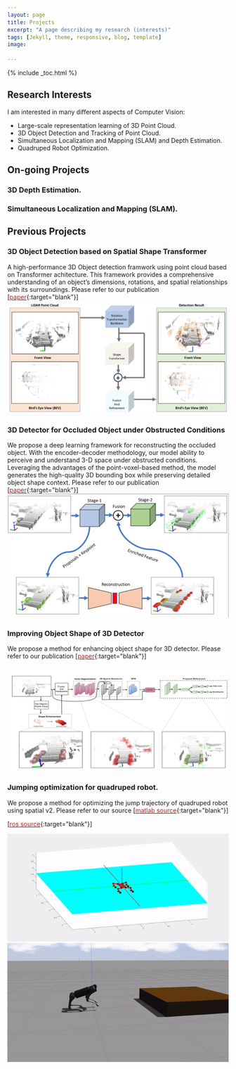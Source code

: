 ```yaml
---
layout: page
title: Projects
excerpt: "A page describing my research (interests)"
tags: [Jekyll, theme, responsive, blog, template]
image:

---
```


{% include _toc.html %}

<style>
   #columns {
        float: left;
   }

   #columns .half {
       width: 50%;
   }

   #columns .third {
       width: 33%;
   }
</style>

## Research Interests

I am interested in many different aspects of Computer Vision:

- Large-scale representation learning of 3D Point Cloud.
- 3D Object Detection and Tracking of Point Cloud.
- Simultaneous Localization and Mapping (SLAM) and Depth Estimation.
- Quadruped Robot Optimization.


## On-going Projects

### 3D Depth Estimation.
### Simultaneous Localization and Mapping (SLAM).

## Previous Projects

### 3D Object Detection based on Spatial Shape Transformer
A high-performance 3D Object detection framwork using point cloud based on Transformer achitecture. This framework provides a comprehensive understanding of an object’s dimensions, rotations, and spatial relationships with its surroundings. Please refer to our publication
\[[<font color="brown">paper</font>](https://ieeexplore.ieee.org/abstract/document/10399338/){:target="blank"}\]
![](../images/TSSTDET_abstract.png)

### 3D Detector for Occluded Object under Obstructed Conditions
We propose a deep learning framework for reconstructing the occluded object. With the encoder-decoder methodology, our model ability to perceive and understand 3-D space under obstructed conditions. Leveraging the advantages of the point-voxel-based method, the model generates the high-quality 3D bounding box while preserving detailed object shape context. Please refer to our publication
\[[<font color="brown">paper</font>](https://ieeexplore.ieee.org/abstract/document/10399338/){:target="blank"}\]
![](../images/3ONET_abstract.png)

### Improving Object Shape of 3D Detector
We propose a method for enhancing object shape for 3D detector. Please refer to our publication
\[[<font color="brown">paper</font>](https://icoin.org/media?key=site/icoin2024/abs/P-3-2.pdf){:target="blank"}\]

![](../images/ESSDET_model.png)

### Jumping optimization for quadruped robot.
We propose a method for optimizing the jump trajectory of quadruped robot using spatial v2. Please refer to our source
\[[<font color="brown">matlab source</font>](https://github.com/hiepbk/Quadruped_Robot_A1_Matlab){:target="blank"}\]

\[[<font color="brown">ros source</font>](https://github.com/hiepbk/Quadruped_Robot_A1_ROS_Gazebo){:target="blank"}\]

![](../images/robot_matlab.gif) ![](../images/robot_ros.gif)


